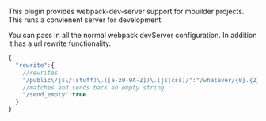 This plugin provides webpack-dev-server support for mbuilder projects.  This
runs a convienent server for development.

You can pass in all the normal webpack devServer configuration.  In addition
it has a url rewrite functionality.

```js
{
  "rewrite":{
    //rewrites
    "/public\/js\/(stuff)\.([a-z0-9A-Z])\.(js|css)/":"/whatever/{0}.{2}"
    //matches and sends back an empty string
    "/send_empty":true
  }
}
```
